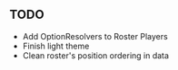 TODO
------
- Add OptionResolvers to Roster Players
- Finish light theme
- Clean roster's position ordering in data
